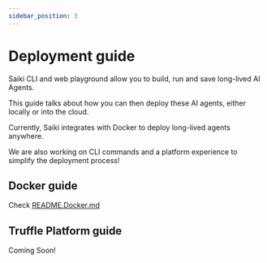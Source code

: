 ```yaml
---
sidebar_position: 3
---
```


# Deployment guide

Saiki CLI and web playground allow you to build, run and save long-lived AI Agents.

This guide talks about how you can then deploy these AI agents, either locally or into the cloud.

Currently, Saiki integrates with Docker to deploy long-lived agents anywhere.

We are also working on CLI commands and a platform experience to simplify the deployment process!

## Docker guide 
Check [README.Docker.md](https://github.com/truffle-ai/saiki/blob/main/README.Docker.md)

## Truffle Platform guide
Coming Soon!

<!-- ## CLI guide
`saiki deploy` - a single way to deploy an AI agent into the cloud -->